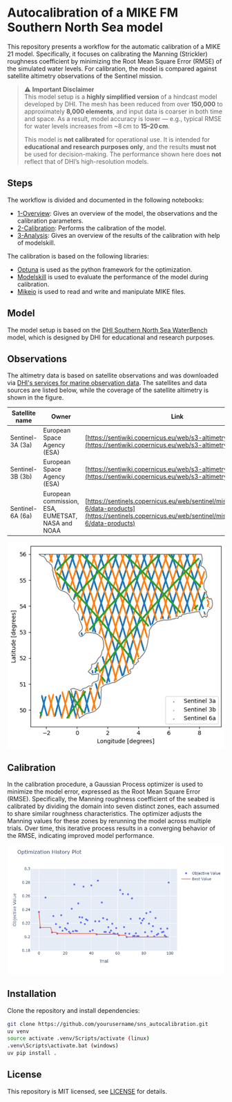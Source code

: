 # Autocalibration of a MIKE FM Southern North Sea model

This repository presents a workflow for the automatic calibration of a MIKE 21 model. Specifically, it focuses on calibrating the Manning (Strickler) roughness coefficient by minimizing the Root Mean Square Error (RMSE) of the simulated water levels. For calibration, the model is compared against satellite altimetry observations of the Sentinel mission.

> ⚠️ **Important Disclaimer**  
> This model setup is a **highly simplified version** of a hindcast model developed by DHI. The mesh has been reduced from over **150,000** to approximately **8,000 elements**, and input data is coarser in both time and space. As a result, model accuracy is lower — e.g., typical RMSE for water levels increases from ~8 cm to **15–20 cm**.  
>  
> This model is **not calibrated** for operational use. It is intended for **educational and research purposes only**, and the results **must not** be used for decision-making. The performance shown here does **not** reflect that of DHI’s high-resolution models.

## Steps

The workflow is divided and documented in the following notebooks:
- [1-Overview](notebooks/1-overview.ipynb): Gives an overview of the model, the observations and the calibration parameters.
- [2-Calibration](notebooks/2-calibration.ipynb): Performs the calibration of the model.
- [3-Analysis](notebooks/3-analysis.ipynb): Gives an overview of the results of the calibration with help of modelskill.

The calibration is based on the following libraries:

- [Optuna](https://github.com/optuna/optuna) is used as the python framework for the optimization.
- [Modelskill](https://github.com/DHI/modelskill) is used to evaluate the performance of the model during calibration.
- [Mikeio](https://github.com/DHI/mikeio) is used to read and write and manipulate MIKE files.


## Model

The model setup is based on the [DHI Southern North Sea WaterBench](https://github.com/DHI/WaterBench-MIKE21HD-SouthernNorthSea) model, which is designed by DHI for educational and research purposes. 

## Observations

The altimetry data is based on satellite observations and was downloaded via [DHI's services for marine observation data](https://altimetry.dhigroup.com/). The satellites and data sources are listed below, while the coverage of the satellite altimetry is shown in the figure.

| Satellite name    | Owner|  Link |
| -------- | ------- | ------- |
| Sentinel-3A (3a) | European Space Agency (ESA) |  [https://sentiwiki.copernicus.eu/web/s3-altimetry-instruments](https://sentiwiki.copernicus.eu/web/s3-altimetry-instruments) |
| Sentinel-3B (3b) | European Space Agency (ESA) | [https://sentiwiki.copernicus.eu/web/s3-altimetry-instruments](https://sentiwiki.copernicus.eu/web/s3-altimetry-instruments) |
| Sentinel-6A (6a) | European commission, ESA, EUMETSAT, NASA and NOAA |  [https://sentinels.copernicus.eu/web/sentinel/missions/sentinel-6/data-products](https://sentinels.copernicus.eu/web/sentinel/missions/sentinel-6/data-products) |

![SNS observations](images/sns_observations.png)

## Calibration

In the calibration procedure, a Gaussian Process optimizer is used to minimize the model error, expressed as the Root Mean Square Error (RMSE). Specifically, the Manning roughness coefficient of the seabed is calibrated by dividing the domain into seven distinct zones, each assumed to share similar roughness characteristics. The optimizer adjusts the Manning values for these zones by rerunning the model across multiple trials. Over time, this iterative process results in a converging behavior of the RMSE, indicating improved model performance. 

![SNS convergence](images/sns_convergence.png)

## Installation

Clone the repository and install dependencies:

```bash
git clone https://github.com/yourusername/sns_autocalibration.git
uv venv
source activate .venv/Scripts/activate (linux)
.venv\Scripts\activate.bat (windows)
uv pip install .
```

## License

This repository is MIT licensed, see [LICENSE](LICENSE) for details.